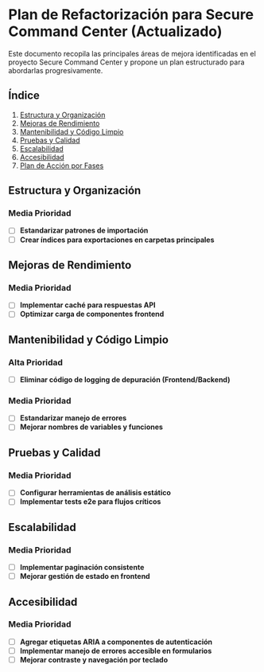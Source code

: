 # Plan de Refactorización para Secure Command Center (Actualizado)

Este documento recopila las principales áreas de mejora identificadas en el proyecto Secure Command Center y propone un plan estructurado para abordarlas progresivamente.

## Índice
1. [Estructura y Organización](#estructura-y-organización)
2. [Mejoras de Rendimiento](#mejoras-de-rendimiento)
3. [Mantenibilidad y Código Limpio](#mantenibilidad-y-código-limpio)
4. [Pruebas y Calidad](#pruebas-y-calidad)
5. [Escalabilidad](#escalabilidad)
6. [Accesibilidad](#accesibilidad)
7. [Plan de Acción por Fases](#plan-de-acción-por-fases)

## Estructura y Organización

### Media Prioridad
- [ ] **Estandarizar patrones de importación**
- [ ] **Crear índices para exportaciones en carpetas principales**

## Mejoras de Rendimiento

### Media Prioridad
- [ ] **Implementar caché para respuestas API**
- [ ] **Optimizar carga de componentes frontend**

## Mantenibilidad y Código Limpio

### Alta Prioridad
- [ ] **Eliminar código de logging de depuración (Frontend/Backend)**

### Media Prioridad
- [ ] **Estandarizar manejo de errores**
- [ ] **Mejorar nombres de variables y funciones**

## Pruebas y Calidad

### Media Prioridad
- [ ] **Configurar herramientas de análisis estático**
- [ ] **Implementar tests e2e para flujos críticos**

## Escalabilidad

### Media Prioridad
- [ ] **Implementar paginación consistente**
- [ ] **Mejorar gestión de estado en frontend**

## Accesibilidad

### Media Prioridad
- [ ] **Agregar etiquetas ARIA a componentes de autenticación**
- [ ] **Implementar manejo de errores accesible en formularios**
- [ ] **Mejorar contraste y navegación por teclado**
